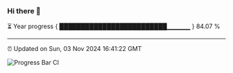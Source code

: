 ### Hi there 👋

⏳ Year progress { █████████████████████████▁▁▁▁▁ } 84.07 %

---

⏰ Updated on Sun, 03 Nov 2024 16:41:22 GMT

![Progress Bar CI](https://github.com/IshwaranRudhara/GIT-ACTION/workflows/Progress%20Bar%20CI/badge.svg)
